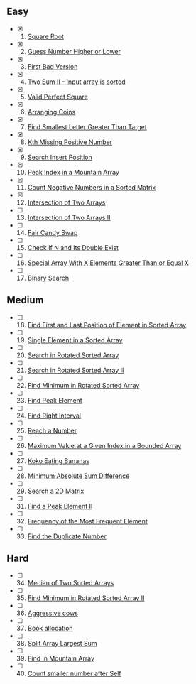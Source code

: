 ## Easy

- [x] 1. [Square Root](https://leetcode.com/problems/sqrtx/)
- [x] 2. [Guess Number Higher or Lower](https://leetcode.com/problems/guess-number-higher-or-lower/)
- [x] 3. [First Bad Version](https://leetcode.com/problems/first-bad-version/)
- [x] 4. [Two Sum II - Input array is sorted](https://leetcode.com/problems/two-sum-ii-input-array-is-sorted/)
- [x] 5. [Valid Perfect Square](https://leetcode.com/problems/valid-perfect-square/)
- [x] 6. [Arranging Coins](https://leetcode.com/problems/arranging-coins/)
- [x] 7. [Find Smallest Letter Greater Than Target](https://leetcode.com/problems/find-smallest-letter-greater-than-target/)
- [x] 8. [Kth Missing Positive Number](https://leetcode.com/problems/kth-missing-positive-number/)
- [x] 9. [Search Insert Position](https://leetcode.com/problems/search-insert-position/)
- [x] 10. [Peak Index in a Mountain Array](https://leetcode.com/problems/peak-index-in-a-mountain-array/)
- [x] 11. [Count Negative Numbers in a Sorted Matrix](https://leetcode.com/problems/count-negative-numbers-in-a-sorted-matrix/)
- [x] 12. [Intersection of Two Arrays](https://leetcode.com/problems/intersection-of-two-arrays/)
- [ ] 13. [Intersection of Two Arrays II](https://leetcode.com/problems/intersection-of-two-arrays-ii/)
- [ ] 14. [Fair Candy Swap](https://leetcode.com/problems/fair-candy-swap/)
- [ ] 15. [Check If N and Its Double Exist](https://leetcode.com/problems/check-if-n-and-its-double-exist/)
- [ ] 16. [Special Array With X Elements Greater Than or Equal X](https://leetcode.com/problems/special-array-with-x-elements-greater-than-or-equal-x/)
- [ ] 17. [Binary Search](https://leetcode.com/problems/binary-search/)

## Medium

- [ ] 18. [Find First and Last Position of Element in Sorted Array](https://leetcode.com/problems/find-first-and-last-position-of-element-in-sorted-array/)
- [ ] 19. [Single Element in a Sorted Array](https://leetcode.com/problems/single-element-in-a-sorted-array/)
- [ ] 20. [Search in Rotated Sorted Array](https://leetcode.com/problems/search-in-rotated-sorted-array/)
- [ ] 21. [Search in Rotated Sorted Array II](https://leetcode.com/problems/search-in-rotated-sorted-array-ii/)
- [ ] 22. [Find Minimum in Rotated Sorted Array](https://leetcode.com/problems/find-minimum-in-rotated-sorted-array/)
- [ ] 23. [Find Peak Element](https://leetcode.com/problems/find-peak-element/)
- [ ] 24. [Find Right Interval](https://leetcode.com/problems/find-right-interval/)
- [ ] 25. [Reach a Number](https://leetcode.com/problems/reach-a-number/)
- [ ] 26. [Maximum Value at a Given Index in a Bounded Array](https://leetcode.com/problems/maximum-value-at-a-given-index-in-a-bounded-array/)
- [ ] 27. [Koko Eating Bananas](https://leetcode.com/problems/koko-eating-bananas/)
- [ ] 28. [Minimum Absolute Sum Difference](https://leetcode.com/problems/minimum-absolute-sum-difference/)
- [ ] 29. [Search a 2D Matrix](https://leetcode.com/problems/search-a-2d-matrix/)
- [ ] 31. [Find a Peak Element II](https://leetcode.com/problems/find-a-peak-element-ii/)
- [ ] 32. [Frequency of the Most Frequent Element](https://leetcode.com/problems/frequency-of-the-most-frequent-element/)
- [ ] 33. [Find the Duplicate Number](https://leetcode.com/problems/find-the-duplicate-number/)

## Hard

- [ ] 34. [Median of Two Sorted Arrays](https://leetcode.com/problems/median-of-two-sorted-arrays/)
- [ ] 35. [Find Minimum in Rotated Sorted Array II](https://leetcode.com/problems/find-minimum-in-rotated-sorted-array-ii/)
- [ ] 36. [Aggressive cows](https://www.spoj.com/problems/AGGRCOW/)
- [ ] 37. [Book allocation](https://www.geeksforgeeks.org/allocate-minimum-number-pages/)
- [ ] 38. [Split Array Largest Sum](https://leetcode.com/problems/split-array-largest-sum/)
- [ ] 39. [Find in Mountain Array](https://leetcode.com/problems/find-in-mountain-array/)
- [ ] 40. [Count smaller number after Self](https://leetcode.com/problems/count-of-smaller-numbers-after-self/)

